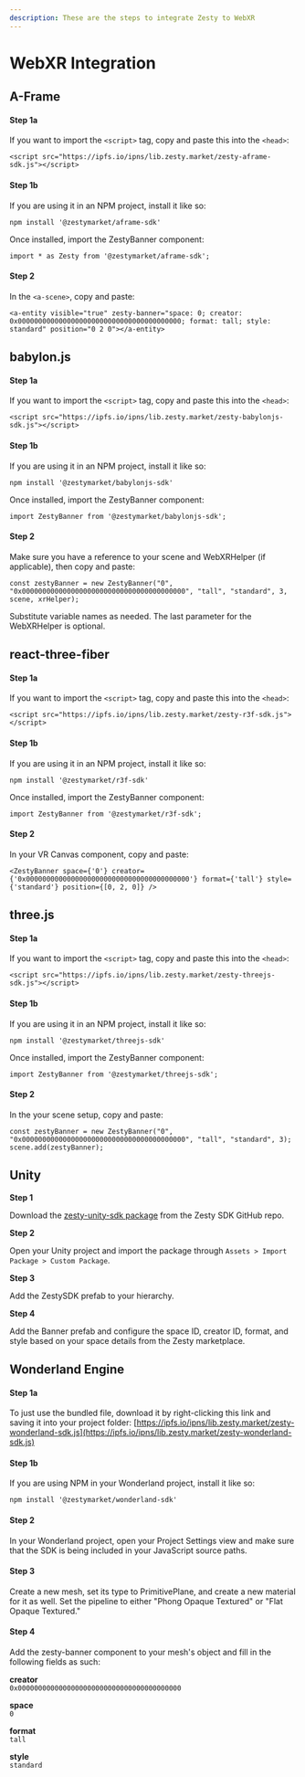 ```yaml
---
description: These are the steps to integrate Zesty to WebXR
---
```


# WebXR Integration

## A-Frame

#### Step 1a

If you want to import the `<script>` tag, copy and paste this into the `<head>`:

```
<script src="https://ipfs.io/ipns/lib.zesty.market/zesty-aframe-sdk.js"></script>
```

#### Step 1b

If you are using it in an NPM project, install it like so:

```
npm install '@zestymarket/aframe-sdk'
```

Once installed, import the ZestyBanner component:

```
import * as Zesty from '@zestymarket/aframe-sdk';
```

#### Step 2

In the `<a-scene>`, copy and paste:

```
<a-entity visible="true" zesty-banner="space: 0; creator: 0x0000000000000000000000000000000000000000; format: tall; style: standard" position="0 2 0"></a-entity>
```

## babylon.js

#### Step 1a

If you want to import the `<script>` tag, copy and paste this into the `<head>`:

```
<script src="https://ipfs.io/ipns/lib.zesty.market/zesty-babylonjs-sdk.js"></script>
```

#### Step 1b

If you are using it in an NPM project, install it like so:

```
npm install '@zestymarket/babylonjs-sdk'
```

Once installed, import the ZestyBanner component:

```
import ZestyBanner from '@zestymarket/babylonjs-sdk';
```

#### Step 2

Make sure you have a reference to your scene and WebXRHelper (if applicable), then copy and paste:

```
const zestyBanner = new ZestyBanner("0", "0x0000000000000000000000000000000000000000", "tall", "standard", 3, scene, xrHelper);
```

Substitute variable names as needed. The last parameter for the WebXRHelper is optional.

## react-three-fiber

#### Step 1a

If you want to import the `<script>` tag, copy and paste this into the `<head>`:

```
<script src="https://ipfs.io/ipns/lib.zesty.market/zesty-r3f-sdk.js"></script>
```

#### Step 1b

If you are using it in an NPM project, install it like so:

```
npm install '@zestymarket/r3f-sdk'
```

Once installed, import the ZestyBanner component:

```
import ZestyBanner from '@zestymarket/r3f-sdk';
```

#### Step 2

In your VR Canvas component, copy and paste:

```
<ZestyBanner space={'0'} creator={'0x0000000000000000000000000000000000000000'} format={'tall'} style={'standard'} position={[0, 2, 0]} />
```

## three.js

#### Step 1a

If you want to import the `<script>` tag, copy and paste this into the `<head>`:

```
<script src="https://ipfs.io/ipns/lib.zesty.market/zesty-threejs-sdk.js"></script>
```

#### Step 1b

If you are using it in an NPM project, install it like so:

```
npm install '@zestymarket/threejs-sdk'
```

Once installed, import the ZestyBanner component:

```
import ZestyBanner from '@zestymarket/threejs-sdk';
```

#### Step 2

In the your scene setup, copy and paste:

```
const zestyBanner = new ZestyBanner("0", "0x0000000000000000000000000000000000000000", "tall", "standard", 3);
scene.add(zestyBanner);
```

## Unity

**Step 1**

Download the [zesty-unity-sdk package](https://github.com/zestymarket/zesty-sdk/raw/main/unity/zesty-unity-sdk.unitypackage) from the Zesty SDK GitHub repo.

**Step 2**

Open your Unity project and import the package through `Assets > Import Package > Custom Package`.

**Step 3**

Add the ZestySDK prefab to your hierarchy.

**Step 4**

Add the Banner prefab and configure the space ID, creator ID, format, and style based on your space details from the Zesty marketplace.

## Wonderland Engine

#### Step 1a

To just use the bundled file, download it by right-clicking this link and saving it into your project folder: [https://ipfs.io/ipns/lib.zesty.market/zesty-wonderland-sdk.js](https://ipfs.io/ipns/lib.zesty.market/zesty-wonderland-sdk.js)

#### Step 1b

If you are using NPM in your Wonderland project, install it like so:

```
npm install '@zestymarket/wonderland-sdk'
```

#### Step 2

In your Wonderland project, open your Project Settings view and make sure that the SDK is being included in your JavaScript source paths.

#### Step 3

Create a new mesh, set its type to PrimitivePlane, and create a new material for it as well. Set the pipeline to either "Phong Opaque Textured" or "Flat Opaque Textured."

#### Step 4

Add the zesty-banner component to your mesh's object and fill in the following fields as such:

**creator**\
`0x0000000000000000000000000000000000000000`

**space**\
`0`

**format**\
`tall`

**style**\
`standard`
